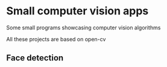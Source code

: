 # Small computer vision apps
Some small programs showcasing computer vision algorithms

All these projects are based on open-cv

## Face detection
